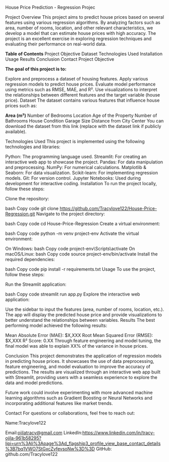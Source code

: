 House Price Prediction - Regression Projec

Project Overview
This project aims to predict house prices based on several features using various regression algorithms. By analyzing factors such as area, number of rooms, location, and other relevant characteristics, we develop a model that can estimate house prices with high accuracy. The project is an excellent exercise in exploring regression techniques and evaluating their performance on real-world data.

**Table of Contents**
Project Objective
Dataset
Technologies Used
Installation
Usage
Results
Conclusion
Contact
Project Objective

**The goal of this project is to:**

Explore and preprocess a dataset of housing features.
Apply various regression models to predict house prices.
Evaluate model performance using metrics such as RMSE, MAE, and R².
Use visualizations to interpret the relationships between different features and the target variable (house price).
Dataset
The dataset contains various features that influence house prices such as:

**Area (m²)**
Number of Bedrooms
Location
Age of the Property
Number of Bathrooms
House Condition
Garage Size
Distance from City Center
You can download the dataset from this link (replace with the dataset link if publicly available).

Technologies Used
This project is implemented using the following technologies and libraries:

Python: The programming language used.
Streamlit: For creating an interactive web app to showcase the project.
Pandas: For data manipulation and preprocessing.
NumPy: For numerical calculations.
Matplotlib & Seaborn: For data visualization.
Scikit-learn: For implementing regression models.
Git: For version control.
Jupyter Notebooks: Used during development for interactive coding.
Installation
To run the project locally, follow these steps:

Clone the repository:

bash
Copy code
git clone https://github.com/Tracylove122/House-Price-Regression.git
Navigate to the project directory:

bash
Copy code
cd House-Price-Regression
Create a virtual environment:

bash
Copy code
python -m venv project-env
Activate the virtual environment:

On Windows:
bash
Copy code
project-env\Scripts\activate
On macOS/Linux:
bash
Copy code
source project-env/bin/activate
Install the required dependencies:

bash
Copy code
pip install -r requirements.txt
Usage
To use the project, follow these steps:

Run the Streamlit application:

bash
Copy code
streamlit run app.py
Explore the interactive web application:

Use the sidebar to input the features (area, number of rooms, location, etc.).
The app will display the predicted house price and provide visualizations to better understand the relationships between variables.
Results
The best performing model achieved the following results:

Mean Absolute Error (MAE): $X,XXX
Root Mean Squared Error (RMSE): $X,XXX
R² Score: 0.XX
Through feature engineering and model tuning, the final model was able to explain XX% of the variance in house prices.

Conclusion
This project demonstrates the application of regression models in predicting house prices. It showcases the use of data preprocessing, feature engineering, and model evaluation to improve the accuracy of predictions. The results are visualized through an interactive web app built with Streamlit, providing users with a seamless experience to explore the data and model predictions.

Future work could involve experimenting with more advanced machine learning algorithms such as Gradient Boosting or Neural Networks and incorporating additional features like market trends.

Contact
For questions or collaborations, feel free to reach out:

Name:Tracylove122

Email:ojilatracy@gmail.com
LinkedIn:https://www.linkedin.com/in/tracy-ojila-961b58295?lipi=urn%3Ali%3Apage%3Ad_flagship3_profile_view_base_contact_details%3B7bq1VWO7StGxcZvfevsoNw%3D%3D
GitHub: github.com/Tracylove122
